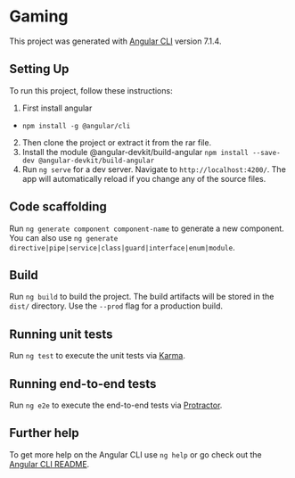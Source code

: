 # Gaming

This project was generated with [Angular CLI](https://github.com/angular/angular-cli) version 7.1.4.

## Setting Up

To run this project, follow these instructions:

1. First install angular

- `npm install -g @angular/cli`

2. Then clone the project or extract it from the rar file.
3. Install the module @angular-devkit/build-angular `npm install --save-dev @angular-devkit/build-angular`
4. Run `ng serve` for a dev server. Navigate to `http://localhost:4200/`. The app will automatically reload if you change any of the source files.

## Code scaffolding

Run `ng generate component component-name` to generate a new component. You can also use `ng generate directive|pipe|service|class|guard|interface|enum|module`.

## Build

Run `ng build` to build the project. The build artifacts will be stored in the `dist/` directory. Use the `--prod` flag for a production build.

## Running unit tests

Run `ng test` to execute the unit tests via [Karma](https://karma-runner.github.io).

## Running end-to-end tests

Run `ng e2e` to execute the end-to-end tests via [Protractor](http://www.protractortest.org/).

## Further help

To get more help on the Angular CLI use `ng help` or go check out the [Angular CLI README](https://github.com/angular/angular-cli/blob/master/README.md).
